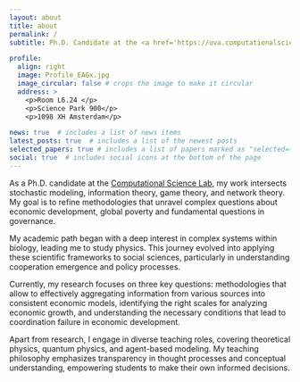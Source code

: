```yaml
---
layout: about
title: about
permalink: /
subtitle: Ph.D. Candidate at the <a href='https://uva.computationalscience.nl/'>Computational Science Lab</a>. 

profile:
  align: right
  image: Profile_EAGx.jpg
  image_circular: false # crops the image to make it circular
  address: >
    <p>Room L6.24 </p>
    <p>Science Park 900</p>
    <p>1098 XH Amsterdam</p>

news: true  # includes a list of news items
latest_posts: true  # includes a list of the newest posts
selected_papers: true # includes a list of papers marked as "selected={true}"
social: true  # includes social icons at the bottom of the page 
---
```

As a Ph.D. candidate at the [Computational Science Lab](https://uva.computationalscience.nl/), my work intersects stochastic modeling, information theory, game theory, and network theory. My goal is to refine methodologies that unravel complex questions about economic development, global poverty and fundamental questions in governance.

My academic path began with a deep interest in complex systems within biology, leading me to study physics. This journey evolved into applying these scientific frameworks to social sciences, particularly in understanding cooperation emergence and policy processes.

Currently, my research focuses on three key questions: methodologies that allow to effectively aggregating information from various sources into consistent economic models, identifying the right scales for analyzing economic growth, and understanding the necessary conditions that lead to coordination failure in economic development.

Apart from research, I engage in diverse teaching roles, covering theoretical physics, quantum physics, and agent-based modeling. My teaching philosophy emphasizes transparency in thought processes and conceptual understanding, empowering students to make their own informed decisions.

<!--
I work on problems related to economic development and poverty using computational science and applied mathematics. Tell the world about yourself. Link to your favorite [subreddit](http://reddit.com). You can put a picture in, too. The code is already in, just name your picture `prof_pic.jpg` and put it in the `img/` folder.

Put your address / P.O. box / other info right below your picture. You can also disable any of these elements by editing `profile` property of the YAML header of your `_pages/about.md`. Edit `_bibliography/papers.bib` and Jekyll will render your [publications page](/al-folio/publications/) automatically.

Link to your social media connections, too. This theme is set up to use [Font Awesome icons](http://fortawesome.github.io/Font-Awesome/) and [Academicons](https://jpswalsh.github.io/academicons/), like the ones below. Add your Facebook, Twitter, LinkedIn, Google Scholar, or just disable all of them.
-->
